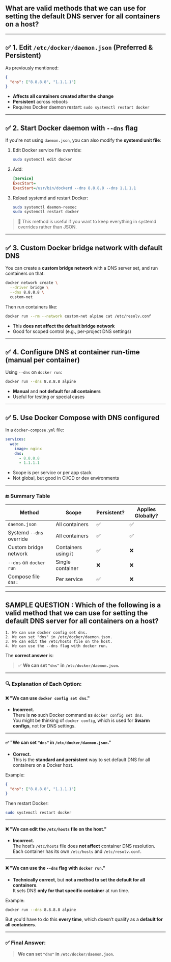 ## What are valid methods that we can use for setting the default DNS server for all containers on a host?

---

## ✅ 1. **Edit `/etc/docker/daemon.json`** (Preferred & Persistent)
As previously mentioned:
```json
{
  "dns": ["8.8.8.8", "1.1.1.1"]
}
```
- **Affects all containers created after the change**
- **Persistent** across reboots
- Requires Docker daemon restart: `sudo systemctl restart docker`

---

## ✅ 2. **Start Docker daemon with `--dns` flag**
If you're not using `daemon.json`, you can also modify the **systemd unit file**:

1. Edit Docker service file override:
   ```bash
   sudo systemctl edit docker
   ```

2. Add:
   ```ini
   [Service]
   ExecStart=
   ExecStart=/usr/bin/dockerd --dns 8.8.8.8 --dns 1.1.1.1
   ```

3. Reload systemd and restart Docker:
   ```bash
   sudo systemctl daemon-reexec
   sudo systemctl restart docker
   ```

> 📝 This method is useful if you want to keep everything in systemd overrides rather than JSON.

---

## ✅ 3. **Custom Docker bridge network with default DNS**
You can create a **custom bridge network** with a DNS server set, and run containers on that:

```bash
docker network create \
  --driver bridge \
  --dns 8.8.8.8 \
  custom-net
```

Then run containers like:
```bash
docker run --rm --network custom-net alpine cat /etc/resolv.conf
```

- This **does not affect the default bridge network**
- Good for scoped control (e.g., per-project DNS settings)

---

## ✅ 4. **Configure DNS at container run-time (manual per container)**
Using `--dns` on `docker run`:
```bash
docker run --dns 8.8.8.8 alpine
```

- **Manual** and **not default for all containers**
- Useful for testing or special cases

---

## ✅ 5. **Use Docker Compose with DNS configured**
In a `docker-compose.yml` file:

```yaml
services:
  web:
    image: nginx
    dns:
      - 8.8.8.8
      - 1.1.1.1
```

- Scope is per service or per app stack
- Not global, but good in CI/CD or dev environments

---

### 🔚 Summary Table

| Method                         | Scope                 | Persistent? | Applies Globally? |
|-------------------------------|------------------------|-------------|--------------------|
| `daemon.json`                 | All containers         | ✅          | ✅                 |
| Systemd `--dns` override      | All containers         | ✅          | ✅                 |
| Custom bridge network         | Containers using it    | ✅          | ❌                 |
| `--dns` on `docker run`       | Single container       | ❌          | ❌                 |
| Compose file `dns:`           | Per service            | ✅          | ❌                 |

---

## SAMPLE QUESTION : Which of the following is a valid method that we can use for setting the default DNS server for all containers on a host?

```
1. We can use docker config set dns.
2. We can set "dns" in /etc/docker/daemon.json.
3. We can edit the /etc/hosts file on the host.
4. We can use the --dns flag with docker run.
```

The **correct answer** is:

> ✅ **We can set `"dns"` in `/etc/docker/daemon.json`.**

---

### 🔍 Explanation of Each Option:

#### ❌ **"We can use `docker config set dns`."**
- **Incorrect.**  
There is **no** such Docker command as `docker config set dns`.  
You might be thinking of `docker config`, which is used for **Swarm configs**, not for DNS settings.

---

#### ✅ **"We can set `"dns"` in `/etc/docker/daemon.json`."**
- **Correct.**  
This is the **standard and persistent** way to set default DNS for all containers on a Docker host.

Example:
```json
{
  "dns": ["8.8.8.8", "1.1.1.1"]
}
```
Then restart Docker:
```bash
sudo systemctl restart docker
```

---

#### ❌ **"We can edit the `/etc/hosts` file on the host."**
- **Incorrect.**  
The host’s `/etc/hosts` file does **not affect** container DNS resolution.  
Each container has its own `/etc/hosts` and `/etc/resolv.conf`.

---

#### ❌ **"We can use the `--dns` flag with `docker run`."**
- **Technically correct**, but **not a method to set the default for all containers**.  
It sets DNS **only for that specific container** at run time.

Example:
```bash
docker run --dns 8.8.8.8 alpine
```
But you'd have to do this **every time**, which doesn’t qualify as a **default for all containers**.

---

### ✅ Final Answer:
> **We can set `"dns"` in `/etc/docker/daemon.json`.**

